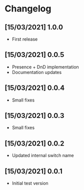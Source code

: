 # Changelog

## [15/03/2021] 1.0.0

- First release

## [15/03/2021] 0.0.5

- Presence + DnD implementation
- Documentation updates

## [15/03/2021] 0.0.4

- Small fixes

## [15/03/2021] 0.0.3

- Small fixes
## [15/03/2021] 0.0.2

- Updated internal switch name

## [15/03/2021] 0.0.1

- Initial test version